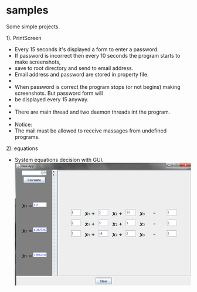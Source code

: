# samples
Some simple projects.

1). PrintScreen

   * Every 15 seconds it's displayed a form to enter a password.
   * If password is incorrect then every 10 seconds the program starts to make screenshots,
   * save to root directory and send to email address.
   * Email address and password are stored in property file.
   *
   * When password is correct the program stops (or not begins) making screenshots. But password form will
   * be displayed every 15 anyway.
   *
   * There are main thread and two daemon threads int the program.
   *
   * Notice:
   * The mail must be allowed to receive massages from undefined programs.

2). equations

   * System equations decision with GUI.
   ![Иллюстрация к проекту](https://github.com/hiJackinGg/samples/blob/master/equations/runtime.png)
